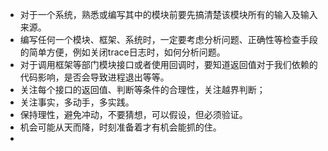 

* 对于一个系统，熟悉或编写其中的模块前要先搞清楚该模块所有的输入及输入来源。
* 编写任何一个模块、框架、系统时，一定要考虑分析问题、正确性等检查手段的简单方便，例如关闭trace日志时，如何分析问题。
* 对于调用框架等部门模块接口或者使用回调时，要知道返回值对于我们依赖的代码影响，是否会导致进程退出等等。
* 关注每个接口的返回值、判断等条件的合理性，关注越界判断；
* 关注事实，多动手，多实践。
* 保持理性，避免冲动，不要猜想，可以假设，但必须验证。
* 机会可能从天而降，时刻准备着才有机会能抓的住。
* 

